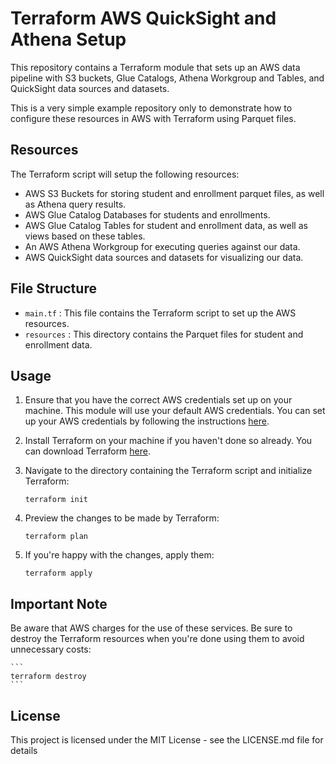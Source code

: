 # Terraform AWS QuickSight and Athena Setup

This repository contains a Terraform module that sets up an AWS data pipeline with S3 buckets, Glue Catalogs, Athena Workgroup and Tables, and QuickSight data sources and datasets.

This is a very simple example repository only to demonstrate how to configure these resources in AWS with Terraform using Parquet files.

## Resources

The Terraform script will setup the following resources:

- AWS S3 Buckets for storing student and enrollment parquet files, as well as Athena query results.
- AWS Glue Catalog Databases for students and enrollments.
- AWS Glue Catalog Tables for student and enrollment data, as well as views based on these tables.
- An AWS Athena Workgroup for executing queries against our data.
- AWS QuickSight data sources and datasets for visualizing our data.

## File Structure

- `main.tf` : This file contains the Terraform script to set up the AWS resources.
- `resources` : This directory contains the Parquet files for student and enrollment data.

## Usage

1. Ensure that you have the correct AWS credentials set up on your machine. This module will use your default AWS credentials. 
   You can set up your AWS credentials by following the instructions [here](https://docs.aws.amazon.com/cli/latest/userguide/cli-configure-files.html).

2. Install Terraform on your machine if you haven't done so already. You can download Terraform [here](https://www.terraform.io/downloads.html).

3. Navigate to the directory containing the Terraform script and initialize Terraform:

    ```
    terraform init
    ```

4. Preview the changes to be made by Terraform:

    ```
    terraform plan
    ```

5. If you're happy with the changes, apply them:

    ```
    terraform apply
    ```

## Important Note

Be aware that AWS charges for the use of these services. Be sure to destroy the Terraform resources when you're done using them to avoid unnecessary costs:

    ```
    terraform destroy
    ```

## License

This project is licensed under the MIT License - see the LICENSE.md file for details
